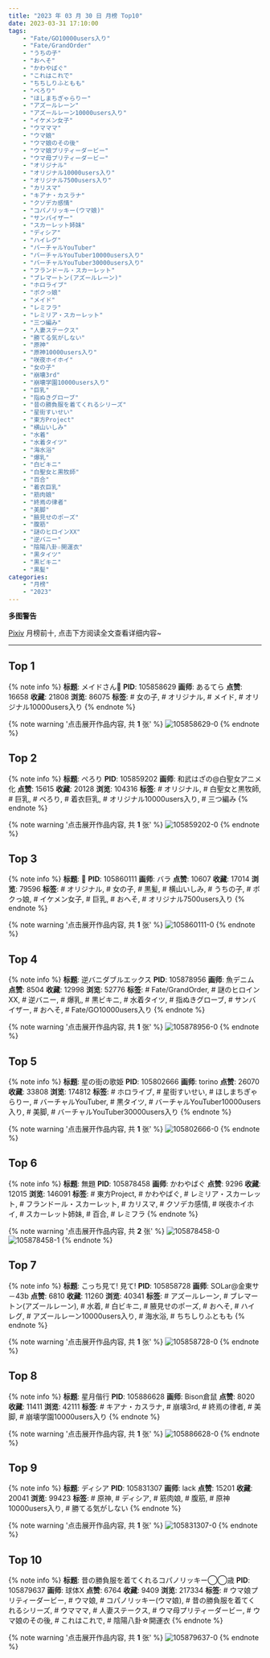 ```yaml
---
title: "2023 年 03 月 30 日 月榜 Top10"
date: 2023-03-31 17:10:00
tags:
    - "Fate/GO10000users入り"
    - "Fate/GrandOrder"
    - "うちの子"
    - "おへそ"
    - "かわやばぐ"
    - "これはこれで"
    - "ちちしりふともも"
    - "ぺろり"
    - "ほしまちぎゃらりー"
    - "アズールレーン"
    - "アズールレーン10000users入り"
    - "イケメン女子"
    - "ウマママ"
    - "ウマ娘"
    - "ウマ娘のその後"
    - "ウマ娘プリティーダービー"
    - "ウマ母プリティーダービー"
    - "オリジナル"
    - "オリジナル10000users入り"
    - "オリジナル7500users入り"
    - "カリスマ"
    - "キアナ・カスラナ"
    - "クソデカ感情"
    - "コパノリッキー(ウマ娘)"
    - "サンバイザー"
    - "スカーレット姉妹"
    - "ディシア"
    - "ハイレグ"
    - "バーチャルYouTuber"
    - "バーチャルYouTuber10000users入り"
    - "バーチャルYouTuber30000users入り"
    - "フランドール・スカーレット"
    - "ブレマートン(アズールレーン)"
    - "ホロライブ"
    - "ボクっ娘"
    - "メイド"
    - "レミフラ"
    - "レミリア・スカーレット"
    - "三つ編み"
    - "人妻ステークス"
    - "勝てる気がしない"
    - "原神"
    - "原神10000users入り"
    - "咲夜ホイホイ"
    - "女の子"
    - "崩壊3rd"
    - "崩壊学園10000users入り"
    - "巨乳"
    - "指ぬきグローブ"
    - "昔の勝負服を着てくれるシリーズ"
    - "星街すいせい"
    - "東方Project"
    - "横山いしみ"
    - "水着"
    - "水着タイツ"
    - "海水浴"
    - "爆乳"
    - "白ビキニ"
    - "白聖女と黒牧師"
    - "百合"
    - "着衣巨乳"
    - "筋肉娘"
    - "終焉の律者"
    - "美脚"
    - "腋見せのポーズ"
    - "腹筋"
    - "謎のヒロインXX"
    - "逆バニー"
    - "陰陽八卦☆開運衣"
    - "黒タイツ"
    - "黒ビキニ"
    - "黒髪"
categories:
    - "月榜"
    - "2023"
---
```


<i class="fa fa-triangle-exclamation"></i>**多图警告**<i class="fa fa-triangle-exclamation"></i>

[Pixiv](https://www.pixiv.net/) 月榜前十, 点击下方阅读全文查看详细内容~

<!-- more -->

---

## Top 1

{% note info %}
**标题**: メイドさん🍋
**PID**: 105858629 **画师**: あるてら
**点赞**: 16658 **收藏**: 21808 **浏览**: 86075
**标签**: # 女の子, # オリジナル, # メイド, # オリジナル10000users入り
{% endnote %}

{% note warning '点击展开作品内容, 共 **1** 张' %}
![105858629-0](https://i.pixiv.re/img-original/img/2023/03/03/00/00/33/105858629_p0.png)
{% endnote %}

## Top 2

{% note info %}
**标题**: ぺろり
**PID**: 105859202 **画师**: 和武はざの@白聖女アニメ化
**点赞**: 15615 **收藏**: 20128 **浏览**: 104316
**标签**: # オリジナル, # 白聖女と黒牧師, # 巨乳, # ぺろり, # 着衣巨乳, # オリジナル10000users入り, # 三つ編み
{% endnote %}

{% note warning '点击展开作品内容, 共 **1** 张' %}
![105859202-0](https://i.pixiv.re/img-original/img/2023/03/03/00/08/41/105859202_p0.jpg)
{% endnote %}

## Top 3

{% note info %}
**标题**: 🖤
**PID**: 105860111 **画师**: バラ
**点赞**: 10607 **收藏**: 17014 **浏览**: 79596
**标签**: # オリジナル, # 女の子, # 黒髪, # 横山いしみ, # うちの子, # ボクっ娘, # イケメン女子, # 巨乳, # おへそ, # オリジナル7500users入り
{% endnote %}

{% note warning '点击展开作品内容, 共 **1** 张' %}
![105860111-0](https://i.pixiv.re/img-original/img/2023/03/03/00/35/38/105860111_p0.png)
{% endnote %}

## Top 4

{% note info %}
**标题**: 逆バニダブルエックス
**PID**: 105878956 **画师**: 魚デニム
**点赞**: 8504 **收藏**: 12998 **浏览**: 52776
**标签**: # Fate/GrandOrder, # 謎のヒロインXX, # 逆バニー, # 爆乳, # 黒ビキニ, # 水着タイツ, # 指ぬきグローブ, # サンバイザー, # おへそ, # Fate/GO10000users入り
{% endnote %}

{% note warning '点击展开作品内容, 共 **1** 张' %}
![105878956-0](https://i.pixiv.re/img-original/img/2023/03/03/20/10/14/105878956_p0.jpg)
{% endnote %}

## Top 5

{% note info %}
**标题**: 星の街の歌姫
**PID**: 105802666 **画师**: torino
**点赞**: 26070 **收藏**: 33808 **浏览**: 174812
**标签**: # ホロライブ, # 星街すいせい, # ほしまちぎゃらりー, # バーチャルYouTuber, # 黒タイツ, # バーチャルYouTuber10000users入り, # 美脚, # バーチャルYouTuber30000users入り
{% endnote %}

{% note warning '点击展开作品内容, 共 **1** 张' %}
![105802666-0](https://i.pixiv.re/img-original/img/2023/03/01/00/00/43/105802666_p0.jpg)
{% endnote %}

## Top 6

{% note info %}
**标题**: 無題
**PID**: 105878458 **画师**: かわやばぐ
**点赞**: 9296 **收藏**: 12015 **浏览**: 146091
**标签**: # 東方Project, # かわやばぐ, # レミリア・スカーレット, # フランドール・スカーレット, # カリスマ, # クソデカ感情, # 咲夜ホイホイ, # スカーレット姉妹, # 百合, # レミフラ
{% endnote %}

{% note warning '点击展开作品内容, 共 **2** 张' %}
![105878458-0](https://i.pixiv.re/img-original/img/2023/03/03/19/58/20/105878458_p0.jpg)
![105878458-1](https://i.pixiv.re/img-original/img/2023/03/03/19/58/20/105878458_p1.jpg)
{% endnote %}

## Top 7

{% note info %}
**标题**: こっち見て!  見て!
**PID**: 105858728 **画师**: SOLar@金東サ－43b
**点赞**: 6810 **收藏**: 11260 **浏览**: 40341
**标签**: # アズールレーン, # ブレマートン(アズールレーン), # 水着, # 白ビキニ, # 腋見せのポーズ, # おへそ, # ハイレグ, # アズールレーン10000users入り, # 海水浴, # ちちしりふともも
{% endnote %}

{% note warning '点击展开作品内容, 共 **1** 张' %}
![105858728-0](https://i.pixiv.re/img-original/img/2023/03/03/00/01/09/105858728_p0.png)
{% endnote %}

## Top 8

{% note info %}
**标题**: 星月偕行
**PID**: 105886628 **画师**: Bison倉鼠
**点赞**: 8020 **收藏**: 11411 **浏览**: 42111
**标签**: # キアナ・カスラナ, # 崩壊3rd, # 終焉の律者, # 美脚, # 崩壊学園10000users入り
{% endnote %}

{% note warning '点击展开作品内容, 共 **1** 张' %}
![105886628-0](https://i.pixiv.re/img-original/img/2023/03/03/23/51/05/105886628_p0.jpg)
{% endnote %}

## Top 9

{% note info %}
**标题**: ディシア
**PID**: 105831307 **画师**: lack
**点赞**: 15201 **收藏**: 20041 **浏览**: 99423
**标签**: # 原神, # ディシア, # 筋肉娘, # 腹筋, # 原神10000users入り, # 勝てる気がしない
{% endnote %}

{% note warning '点击展开作品内容, 共 **1** 张' %}
![105831307-0](https://i.pixiv.re/img-original/img/2023/03/02/00/00/15/105831307_p0.png)
{% endnote %}

## Top 10

{% note info %}
**标题**: 昔の勝負服を着てくれるコパノリッキー◯◯歳
**PID**: 105879637 **画师**: 球体X
**点赞**: 6764 **收藏**: 9409 **浏览**: 217334
**标签**: # ウマ娘プリティーダービー, # ウマ娘, # コパノリッキー(ウマ娘), # 昔の勝負服を着てくれるシリーズ, # ウマママ, # 人妻ステークス, # ウマ母プリティーダービー, # ウマ娘のその後, # これはこれで, # 陰陽八卦☆開運衣
{% endnote %}

{% note warning '点击展开作品内容, 共 **1** 张' %}
![105879637-0](https://i.pixiv.re/img-original/img/2023/03/03/20/32/44/105879637_p0.png)
{% endnote %}
